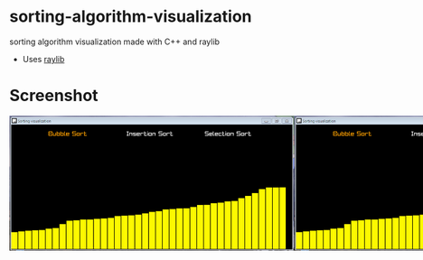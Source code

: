 # sorting-algorithm-visualization
sorting algorithm visualization made with C++ and raylib

* Uses [raylib](https://www.raylib.com/)

# Screenshot
<div style="display:flex">
  <img src="https://github.com/pepega90/sorting-algorithm-visualization/blob/main/screenshot/ssa.png" />
  <img src="https://github.com/pepega90/sorting-algorithm-visualization/blob/main/screenshot/ssa.png" />
</div>

